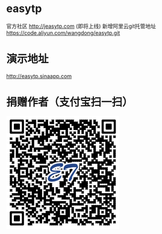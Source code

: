 # easytp
官方社区 http://jeasytp.com (即将上线)
新增阿里云git托管地址 https://code.aliyun.com/wangdong/easytp.git

# 演示地址
http://easytp.sinaapp.com

# 捐赠作者（支付宝扫一扫）
![支付宝捐赠](donate.alipay.png)
